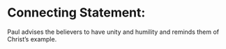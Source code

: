 # Connecting Statement:

Paul advises the believers to have unity and humility and reminds them of Christ’s example.